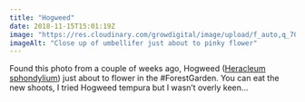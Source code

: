 ```yaml
---
title: "Hogweed"
date: 2018-11-15T15:01:19Z
image: "https://res.cloudinary.com/growdigital/image/upload/f_auto,q_70,w_736/v1544366779/hogweed-kGTYvcWv.jpg"
imageAlt: "Close up of umbellifer just about to pinky flower"
---
```


Found this photo from a couple of weeks ago, Hogweed ([Heracleum sphondylium](https://pfaf.org/user/Plant.aspx?LatinName=Heracleum+sphondylium)) just about to flower in the #ForestGarden. You can eat the new shoots, I tried Hogweed tempura but I wasn’t overly keen…
